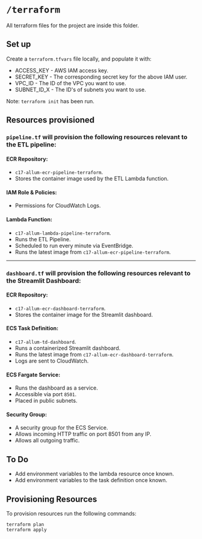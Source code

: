 # `/terraform`

All terraform files for the project are inside this folder.

## Set up

Create a `terraform.tfvars` file locally, and populate it with:

- ACCESS_KEY - AWS IAM access key.
- SECRET_KEY - The corresponding secret key for the above IAM user.
- VPC_ID - The ID of the VPC you want to use.
- SUBNET_ID_X - The ID's of subnets you want to use.


Note: `terraform init` has been run.

## Resources provisioned

### `pipeline.tf` will provision the following resources relevant to the ETL pipeline:

#### ECR Repository: 
- `c17-allum-ecr-pipeline-terraform`.
- Stores the container image used by the ETL Lambda function.

#### IAM Role & Policies:
- Permissions for CloudWatch Logs.

#### Lambda Function:
- `c17-allum-lambda-pipeline-terraform`.
- Runs the ETL Pipeline.
- Scheduled to run every minute via EventBridge.
- Runs the latest image from `c17-allum-ecr-pipeline-terraform`.

---

### `dashboard.tf` will provision the following resources relevant to the Streamlit Dashboard:

#### ECR Repository:
- `c17-allum-ecr-dashboard-terraform`.
- Stores the container image for the Streamlit dashboard.

#### ECS Task Definition:
- `c17-allum-td-dashboard`.
- Runs a containerized Streamlit dashboard.
- Runs the latest image from `c17-allum-ecr-dashboard-terraform`.
- Logs are sent to CloudWatch.

#### ECS Fargate Service:
- Runs the dashboard as a service.
- Accessible via port `8501`.
- Placed in public subnets.

#### Security Group:
- A security group for the ECS Service.
- Allows incoming HTTP traffic on port 8501 from any IP.
- Allows all outgoing traffic. 

## To Do

- Add environment variables to the lambda resource once known.
- Add environment variables to the task definition once known.

## Provisioning Resources

To provision resources run the following commands:

`terraform plan`  
`terraform apply`